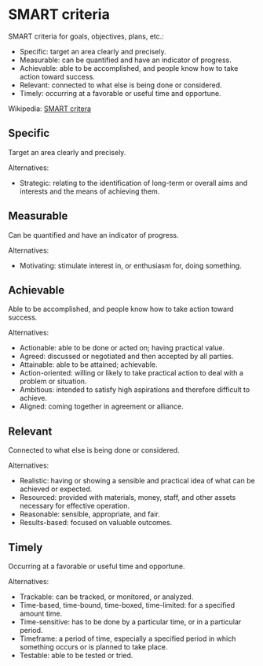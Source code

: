 <!--
  * browser: smart-criteria
  * tracker: f44c30d1b876f8987cf78c727e573542
  * version: 1.2.0
  * updated: 2018-02-24T03:07:24Z
  * contact: Joel Parker Henderson (http://joelparkerhenderson.com)
  * options: commentable
-->

# SMART criteria

SMART criteria for goals, objectives, plans, etc.:

* Specific: target an area clearly and precisely.
* Measurable: can be quantified and have an indicator of progress.
* Achievable: able to be accomplished, and people know how to take action toward success.
* Relevant: connected to what else is being done or considered.
* Timely: occurring at a favorable or useful time and opportune.

Wikipedia: [SMART critera](https://en.wikipedia.org/wiki/SMART_criteria)


## Specific

Target an area clearly and precisely.

Alternatives:

  * Strategic: relating to the identification of long-term or overall aims and interests and the means of achieving them.


## Measurable

Can be quantified and have an indicator of progress.

Alternatives:

  * Motivating: stimulate interest in, or enthusiasm for, doing something.


## Achievable

Able to be accomplished, and people know how to take action toward success.

Alternatives:

  * Actionable: able to be done or acted on; having practical value.
  * Agreed: discussed or negotiated and then accepted by all parties.
  * Attainable: able to be attained; achievable.
  * Action-oriented: willing or likely to take practical action to deal with a problem or situation.
  * Ambitious: intended to satisfy high aspirations and therefore difficult to achieve.
  * Aligned: coming together in agreement or alliance. 


## Relevant

Connected to what else is being done or considered.

Alternatives:

  * Realistic: having or showing a sensible and practical idea of what can be achieved or expected.
  * Resourced: provided with materials, money, staff, and other assets necessary for effective operation.
  * Reasonable: sensible, appropriate, and fair.
  * Results-based: focused on valuable outcomes.


## Timely

Occurring at a favorable or useful time and opportune.

Alternatives:

  * Trackable: can be tracked, or monitored, or analyzed.
  * Time-based, time-bound, time-boxed, time-limited: for a specified amount time.
  * Time-sensitive: has to be done by a particular time, or in a particular period.
  * Timeframe: a period of time, especially a specified period in which something occurs or is planned to take place.
  * Testable: able to be tested or tried.

